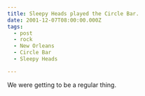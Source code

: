 ```yaml
---
title: Sleepy Heads played the Circle Bar.
date: 2001-12-07T08:00:00.000Z
tags:
  - post 
  - rock
  - New Orleans
  - Circle Bar
  - Sleepy Heads

---
```


We were getting to be a regular thing.
